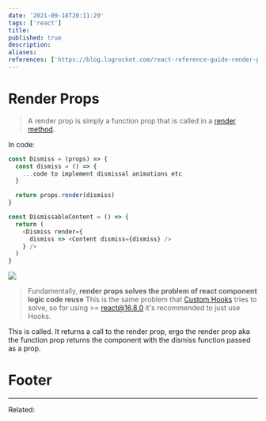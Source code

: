 ```yaml
---
date: '2021-09-18T20:11:29'
tags: ['react']
title: 
published: true
description:
aliases:
references: ['https://blog.logrocket.com/react-reference-guide-render-props/']
---
```


# Render Props
> A render prop is simply a function prop that is called in a [render method](202109191200-render-method.md).

In code:
```js
const Dismiss = (props) => {
  const dismiss = () => {
    ...code to implement dismissal animations etc
  }

  return props.render(dismiss)
}

const DismissableContent = () => {
  return (
    <Dismiss render={
      dismiss => <Content dismiss={dismiss} />
    } />
  )
}
```

![](CleanShot-2021-09-18-at-22.06.50.gif)

> Fundamentally, **render props solves the problem of react component logic code reuse**
This is the same problem that [Custom Hooks](Custom%20Hooks.md) tries to solve, so for using >= react@16.8.0 it's recommended to just use Hooks.

This is called. It returns a call to the render prop, ergo the render prop aka the function prop returns the <Content /> component with the dismiss function passed as a prop.


# Footer
---
Related: 